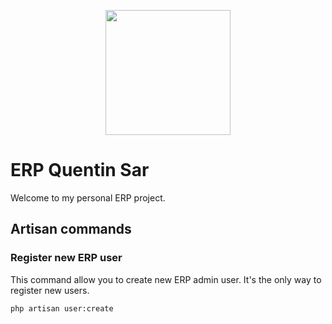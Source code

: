 <p align="center"><a href="https://sarquentin.fr" target="_blank"><img src="https://cdn.discordapp.com/attachments/890203676604502026/971204006980509716/CharteGraphique_Logo.png" width="200"></a></p>

# ERP Quentin Sar

Welcome to my personal ERP project.

## Artisan commands
### Register new ERP user
This command allow you to create new ERP admin user. It's the only way to register new users.
```shell
php artisan user:create
```
